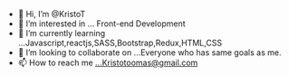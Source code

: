 - 👋 Hi, I’m @KristoT
- 👀 I’m interested in ... Front-end Development
- 🌱 I’m currently learning ...Javascript,reactjs,SASS,Bootstrap,Redux,HTML,CSS
- 💞️ I’m looking to collaborate on ...Everyone who has same goals as me.
- 📫 How to reach me ...Kristotoomas@gmail.com

<!---
KristoT/KristoT is a ✨ special ✨ repository because its `README.md` (this file) appears on your GitHub profile.
You can click the Preview link to take a look at your changes.
--->
